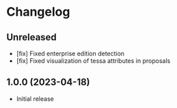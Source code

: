 # Changelog

## Unreleased
* [fix] Fixed enterprise edition detection
* [fix] Fixed visualization of tessa attributes in proposals 

## 1.0.0 (2023-04-18)
* Initial release
